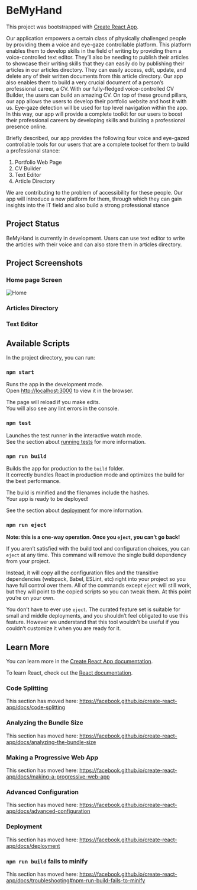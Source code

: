 # BeMyHand

This project was bootstrapped with [Create React App](https://github.com/facebook/create-react-app).

Our application empowers a certain class of physically challenged people by providing them a voice and eye-gaze controllable platform. This platform enables them to develop skills in the field of writing by providing them a voice-controlled text editor. They’ll also be needing to publish their articles to showcase their writing skills that they can easily do by publishing their articles in our articles directory. They can easily access, edit, update, and delete any of their written documents from this article directory. Our app also enables them to build a very crucial document of a person’s professional career, a CV. With our fully-fledged voice-controlled CV Builder, the users can build an amazing CV. On top of these ground pillars, our app allows the users to develop their portfolio website and host it with us. Eye-gaze detection will be used for top level navigation within the app. In this way, our app will provide a complete toolkit for our users to boost their professional careers by developing skills and building a professional presence online.

Briefly described, our app provides the following four voice and eye-gazed controllable tools for our users that are a complete toolset for them to build a professional stance:
1. Portfolio Web Page
2. CV Builder
3. Text Editor
4. Article Directory

We are contributing to the problem of accessibility for these people. Our app will introduce a new platform for them, through which they can gain insights into the IT field and also build a strong professional stance

## Project Status

BeMyHand is currently in development. Users can use text editor to write the articles with their voice and can also store them in articles directory.


## Project Screenshots

### Home page Screen
![Home](https://user-images.githubusercontent.com/38074593/102641145-6cfa6a00-417d-11eb-9623-dd6edd4ce636.png)


### Articles Directory


### Text Editor


## Available Scripts

In the project directory, you can run:

### `npm start`

Runs the app in the development mode.<br />
Open [http://localhost:3000](http://localhost:3000) to view it in the browser.

The page will reload if you make edits.<br />
You will also see any lint errors in the console.

### `npm test`

Launches the test runner in the interactive watch mode.<br />
See the section about [running tests](https://facebook.github.io/create-react-app/docs/running-tests) for more information.

### `npm run build`

Builds the app for production to the `build` folder.<br />
It correctly bundles React in production mode and optimizes the build for the best performance.

The build is minified and the filenames include the hashes.<br />
Your app is ready to be deployed!

See the section about [deployment](https://facebook.github.io/create-react-app/docs/deployment) for more information.

### `npm run eject`

**Note: this is a one-way operation. Once you `eject`, you can’t go back!**

If you aren’t satisfied with the build tool and configuration choices, you can `eject` at any time. This command will remove the single build dependency from your project.

Instead, it will copy all the configuration files and the transitive dependencies (webpack, Babel, ESLint, etc) right into your project so you have full control over them. All of the commands except `eject` will still work, but they will point to the copied scripts so you can tweak them. At this point you’re on your own.

You don’t have to ever use `eject`. The curated feature set is suitable for small and middle deployments, and you shouldn’t feel obligated to use this feature. However we understand that this tool wouldn’t be useful if you couldn’t customize it when you are ready for it.

## Learn More

You can learn more in the [Create React App documentation](https://facebook.github.io/create-react-app/docs/getting-started).

To learn React, check out the [React documentation](https://reactjs.org/).

### Code Splitting

This section has moved here: https://facebook.github.io/create-react-app/docs/code-splitting

### Analyzing the Bundle Size

This section has moved here: https://facebook.github.io/create-react-app/docs/analyzing-the-bundle-size

### Making a Progressive Web App

This section has moved here: https://facebook.github.io/create-react-app/docs/making-a-progressive-web-app

### Advanced Configuration

This section has moved here: https://facebook.github.io/create-react-app/docs/advanced-configuration

### Deployment

This section has moved here: https://facebook.github.io/create-react-app/docs/deployment

### `npm run build` fails to minify

This section has moved here: https://facebook.github.io/create-react-app/docs/troubleshooting#npm-run-build-fails-to-minify


